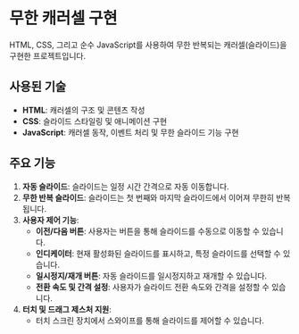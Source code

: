 # 무한 캐러셀 구현

HTML, CSS, 그리고 순수 JavaScript를 사용하여 무한 반복되는 캐러셀(슬라이드)을 구현한 프로젝트입니다.

## 사용된 기술

- **HTML**: 캐러셀의 구조 및 콘텐츠 작성
- **CSS**: 슬라이드 스타일링 및 애니메이션 구현
- **JavaScript**: 캐러셀 동작, 이벤트 처리 및 무한 슬라이드 기능 구현

## 주요 기능

1. **자동 슬라이드**: 슬라이드는 일정 시간 간격으로 자동 이동합니다.
2. **무한 반복 슬라이드**: 슬라이드는 첫 번째와 마지막 슬라이드에서 이어져 무한히 반복됩니다.
3. **사용자 제어 기능**:
   - **이전/다음 버튼**: 사용자는 버튼을 통해 슬라이드를 수동으로 이동할 수 있습니다.
   - **인디케이터**: 현재 활성화된 슬라이드를 표시하고, 특정 슬라이드를 선택할 수 있습니다.
   - **일시정지/재개 버튼**: 자동 슬라이드를 일시정지하고 재개할 수 있습니다.
   - **전환 속도 및 간격 설정**: 사용자가 슬라이드 전환 속도와 간격을 설정할 수 있습니다.
4. **터치 및 드래그 제스처 지원**:
   - 터치 스크린 장치에서 스와이프를 통해 슬라이드를 제어할 수 있습니다.
